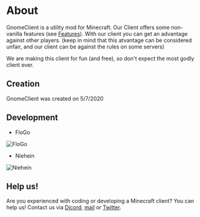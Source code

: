 # About

GnomeClient is a utility mod for Minecraft.
Our Client offers some non-vanilla features (see [Features](https://gnomeclientdevs.github.io/GnomeClient/features)).
With our client you can get an advantage against other players. (keep in mind that this atvantage can be considered unfair, and our client can be against the rules on some servers)

We are making this client for fun (and free), so don't expect the most godly client ever.

## Creation
GnomeClient was created on 5/7/2020

## Development

- FloGo

![FloGo](https://avatars2.githubusercontent.com/u/59965542?s=400&u=5c42c1838c02751a3da6fb11f9096ea17f2be6a3&v=4g)
- Niehein 

![Niehein](https://cdn.discordapp.com/attachments/615446805190017045/753175647576129587/128x128white.png)

## Help us!

Are you experienced with coding or developing a Minecraft client? You can help us! Contact us via [Dicord](https://discord.gg/PStyYfM), [mail](mailto:GnomeClient@gmail.com) or [Twitter](https://twitter.com/Gnome55775189).


